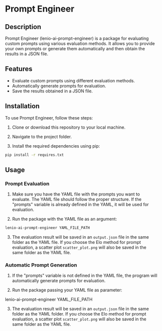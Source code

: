 # Prompt Engineer

## Description

Prompt Engineer (lenio-ai-prompt-engineer) is a package for evaluating custom prompts using various evaluation methods. It allows you to provide your own prompts or generate them automatically and then obtain the results in a JSON file.

## Features

- Evaluate custom prompts using different evaluation methods.
- Automatically generate prompts for evaluation.
- Save the results obtained in a JSON file.


## Installation

To use Prompt Engineer, follow these steps:

1. Clone or download this repository to your local machine.

2. Navigate to the project folder.

3. Install the required dependencies using pip:

```bash
pip install -r requires.txt
```

## Usage

### Prompt Evaluation

1. Make sure you have the YAML file with the prompts you want to evaluate. The YAML file should follow the proper structure. If the "prompts" variable is already defined in the YAML, it will be used for evaluation.

2. Run the package with the YAML file as an argument:

```bash
lenio-ai-prompt-engineer YAML_FILE_PATH
```

3. The evaluation result will be saved in an `output.json` file in the same folder as the YAML file. If you choose the Elo method for prompt evaluation, a scatter plot `scatter_plot.png` will also be saved in the same folder as the YAML file.

### Automatic Prompt Generation

1. If the "prompts" variable is not defined in the YAML file, the program will automatically generate prompts for evaluation.

2. Run the package passing your YAML file as parameter:

lenio-ai-prompt-engineer YAML_FILE_PATH

3. The evaluation result will be saved in an `output.json` file in the same folder as the YAML folder. If you choose the Elo method for prompt evaluation, a scatter plot `scatter_plot.png` will also be saved in the same folder as the YAML file.
